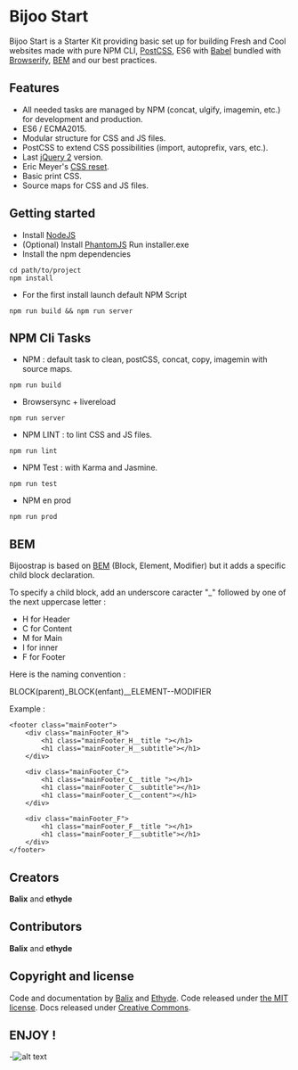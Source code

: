 # Bijoo Start

Bijoo Start is a Starter Kit providing basic set up for building Fresh and Cool websites made with pure NPM CLI, [PostCSS](https://github.com/postcss/postcss), ES6 with [Babel](https://babeljs.io/) bundled with [Browserify](http://browserify.org/), [BEM](https://en.bem.info/) and our best practices.

## Features

* All needed tasks are managed by NPM (concat, ulgify, imagemin, etc.) for development and production.
* ES6 / ECMA2015.
* Modular structure for CSS and JS files.
* PostCSS to extend CSS possibilities (import, autoprefix, vars, etc.).
* Last [jQuery 2](https://jquery.com/download/) version.
* Eric Meyer's [CSS reset](http://meyerweb.com/eric/tools/css/reset/).
* Basic print CSS.
* Source maps for CSS and JS files.

## Getting started

* Install [NodeJS](http://nodejs.org/download/)
* (Optional) Install [PhantomJS](http://phantomjs.org/download.html)
Run installer.exe
* Install the npm dependencies
```shellss
cd path/to/project
npm install
```
* For the first install launch default NPM Script
```shell
npm run build && npm run server
```

## NPM Cli Tasks

* NPM : default task to clean, postCSS, concat, copy, imagemin with source maps.
```shellss
npm run build
```
* Browsersync + livereload
```shellss
npm run server
```
* NPM LINT : to lint CSS and JS files.
```shellss
npm run lint
```
* NPM Test : with Karma and Jasmine.
```shellss
npm run test
```
* NPM en prod
```shellss
npm run prod
```

## BEM

Bijoostrap is based on [BEM](https://en.bem.info/method/) (Block, Element, Modifier) but it adds a specific child block declaration.

To specify a child block, add an underscore caracter "_" followed by one of the next uppercase letter :

* H for Header
* C for Content
* M for Main
* I for inner
* F for Footer

Here is the naming convention :

BLOCK(parent)_BLOCK(enfant)__ELEMENT--MODIFIER

Example :

    <footer class="mainFooter">
        <div class="mainFooter_H">
            <h1 class="mainFooter_H__title "></h1>
            <h1 class="mainFooter_H__subtitle"></h1>
        </div>
    
        <div class="mainFooter_C">
            <h1 class="mainFooter_C__title "></h1>
            <h1 class="mainFooter_C__subtitle"></h1>
            <h1 class="mainFooter_C__content"></h1>
        </div>
    
        <div class="mainFooter_F">
            <h1 class="mainFooter_F__title "></h1>
            <h1 class="mainFooter_F__subtitle"></h1>
        </div>
    </footer>

## Creators

**Balix** and **ethyde**

## Contributors

**Balix** and **ethyde**

## Copyright and license

Code and documentation by [Balix](https://github.com/balix) and [Ethyde](https://github.com/Ethyde). Code released under [the MIT license](https://github.com/twbs/bootstrap/blob/master/LICENSE). Docs released under [Creative Commons](https://github.com/twbs/bootstrap/blob/master/docs/LICENSE).

## ENJOY !

-![alt text](http://i.giphy.com/3WY8qMF9l3ldK.gif "Enjoy !")
